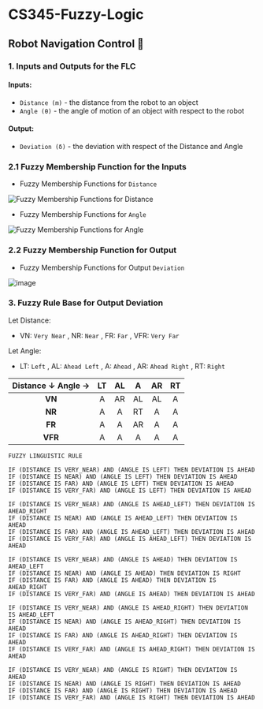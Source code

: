 # CS345-Fuzzy-Logic
## Robot Navigation Control 🤖
### 1. Inputs and Outputs for the FLC
#### **Inputs:**
- `Distance (m)` - the distance from the robot to an object
- `Angle (θ)` - the angle of motion of an object with respect to the robot
#### **Output:**
- `Deviation (δ)` - the deviation with respect of the Distance and Angle

### 2.1 Fuzzy Membership Function for the Inputs
- Fuzzy Membership Functions for `Distance`

![Fuzzy Membership Functions for Distance](https://user-images.githubusercontent.com/111884570/206843885-f8ab0445-14d0-4c04-bf39-1716f975d562.png)

- Fuzzy Membership Functions for `Angle`

![Fuzzy Membership Functions for Angle](https://user-images.githubusercontent.com/111884570/206843535-4058cca4-686b-4747-8a42-0573a8ae20e8.png)

### 2.2 Fuzzy Membership Function for Output

- Fuzzy Membership Functions for Output `Deviation`

![image](https://user-images.githubusercontent.com/111884570/206844022-0987be5c-98f2-4f1c-8d5a-3ad904b8aad8.png)

### 3. Fuzzy Rule Base for Output Deviation
Let Distance:
- VN: `Very Near` , NR: `Near` , FR: `Far` , VFR: `Very Far`

Let Angle:
- LT: `Left` , AL: `Ahead Left` , A: `Ahead` , AR: `Ahead Right` , RT: `Right`

| Distance ↓ Angle → |   LT   |   AL   |   A    |   AR   |   RT   |
|:------------------:| :----: | :----: | :----: | :----: | :----: |
|  **VN**            |   A    |   AR   |   AL   |   AL   |   A    |  
|  **NR**            |   A    |   A    |   RT   |   A    |   A    |    
|  **FR**            |   A    |   A    |   AR   |   A    |   A    |     
|  **VFR**           |   A    |   A    |   A    |   A    |   A    |   

``` 
FUZZY LINGUISTIC RULE

IF (DISTANCE IS VERY_NEAR) AND (ANGLE IS LEFT) THEN DEVIATION IS AHEAD
IF (DISTANCE IS NEAR) AND (ANGLE IS LEFT) THEN DEVIATION IS AHEAD
IF (DISTANCE IS FAR) AND (ANGLE IS LEFT) THEN DEVIATION IS AHEAD
IF (DISTANCE IS VERY_FAR) AND (ANGLE IS LEFT) THEN DEVIATION IS AHEAD

IF (DISTANCE IS VERY_NEAR) AND (ANGLE IS AHEAD_LEFT) THEN DEVIATION IS AHEAD_RIGHT
IF (DISTANCE IS NEAR) AND (ANGLE IS AHEAD_LEFT) THEN DEVIATION IS AHEAD
IF (DISTANCE IS FAR) AND (ANGLE IS AHEAD_LEFT) THEN DEVIATION IS AHEAD
IF (DISTANCE IS VERY_FAR) AND (ANGLE IS AHEAD_LEFT) THEN DEVIATION IS AHEAD

IF (DISTANCE IS VERY_NEAR) AND (ANGLE IS AHEAD) THEN DEVIATION IS AHEAD_LEFT
IF (DISTANCE IS NEAR) AND (ANGLE IS AHEAD) THEN DEVIATION IS RIGHT
IF (DISTANCE IS FAR) AND (ANGLE IS AHEAD) THEN DEVIATION IS AHEAD_RIGHT
IF (DISTANCE IS VERY_FAR) AND (ANGLE IS AHEAD) THEN DEVIATION IS AHEAD

IF (DISTANCE IS VERY_NEAR) AND (ANGLE IS AHEAD_RIGHT) THEN DEVIATION IS AHEAD_LEFT
IF (DISTANCE IS NEAR) AND (ANGLE IS AHEAD_RIGHT) THEN DEVIATION IS AHEAD
IF (DISTANCE IS FAR) AND (ANGLE IS AHEAD_RIGHT) THEN DEVIATION IS AHEAD
IF (DISTANCE IS VERY_FAR) AND (ANGLE IS AHEAD_RIGHT) THEN DEVIATION IS AHEAD

IF (DISTANCE IS VERY_NEAR) AND (ANGLE IS RIGHT) THEN DEVIATION IS AHEAD
IF (DISTANCE IS NEAR) AND (ANGLE IS RIGHT) THEN DEVIATION IS AHEAD
IF (DISTANCE IS FAR) AND (ANGLE IS RIGHT) THEN DEVIATION IS AHEAD
IF (DISTANCE IS VERY_FAR) AND (ANGLE IS RIGHT) THEN DEVIATION IS AHEAD
```
